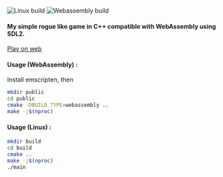 ![Linux build](https://github.com/gloomyzen/game-rogue-sdl/workflows/Linux%20build/badge.svg?branch=master)
![Webassembly build](https://github.com/gloomyzen/game-rogue-sdl/workflows/Webassembly%20build/badge.svg?branch=master)

#### My simple rogue like game in C++ compatible with WebAssembly using SDL2.

[Play on web](https://gloomyzen.github.io/game-rogue-sdl/)

#### Usage (WebAssembly) :
Install emscripten, then
```bash
mkdir public
cd public
cmake -DBUILD_TYPE=webassembly ..
make -j$(nproc)
```

#### Usage (Linux) :

```bash
mkdir build
cd build
cmake ..
make -j$(nproc)
./main
```


